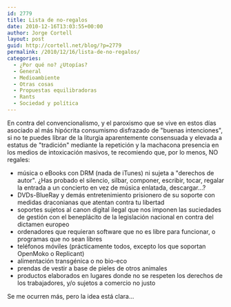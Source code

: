 ```yaml
---
id: 2779
title: Lista de no-regalos
date: 2010-12-16T13:03:55+00:00
author: Jorge Cortell
layout: post
guid: http://cortell.net/blog/?p=2779
permalink: /2010/12/16/lista-de-no-regalos/
categories:
  - ¿Por qué no? ¿Utopías?
  - General
  - Medioambiente
  - Otras cosas
  - Propuestas equilibradoras
  - Rants
  - Sociedad y polí­tica
---
```

En contra del convencionalismo, y el paroxismo que se vive en estos días asociado al más hipócrita consumismo disfrazado de "buenas intenciones", si no te puedes librar de la liturgia aparentemente consensuada y elevada a estatus de "tradición" mediante la repetición y la machacona presencia en los medios de intoxicación masivos, te recomiendo que, por lo menos, NO regales:

  * música o eBooks con DRM (nada de iTunes) ni sujeta a "derechos de autor". ¿Has probado el silencio, silbar, componer, escribir, tocar, regalar la entrada a un concierto en vez de música enlatada, descargar...?
  * DVDs-BlueRay y demás entretenimiento prisionero de su soporte con medidas draconianas que atentan contra tu libertad
  * soportes sujetos al canon digital ilegal que nos imponen las suciedades de gestión con el beneplácito de la legislación nacional en contra del dictamen europeo
  * ordenadores que requieran software que no es libre para funcionar, o programas que no sean libres
  * teléfonos móviles (prácticamente todos, excepto los que soportan OpenMoko o Replicant)
  * alimentación transgénica o no bio-eco
  * prendas de vestir a base de pieles de otros animales
  * productos elaborados en lugares donde no se respeten los derechos de los trabajadores, y/o sujetos a comercio no justo

Se me ocurren más, pero la idea está clara...